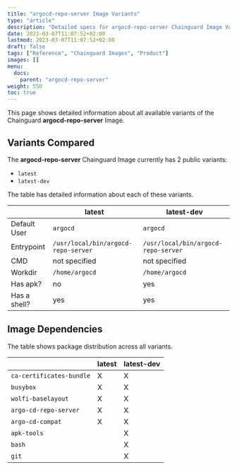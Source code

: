 ```yaml
---
title: "argocd-repo-server Image Variants"
type: "article"
description: "Detailed specs for argocd-repo-server Chainguard Image Variants"
date: 2023-03-07T11:07:52+02:00
lastmod: 2023-03-07T11:07:52+02:00
draft: false
tags: ["Reference", "Chainguard Images", "Product"]
images: []
menu:
  docs:
    parent: "argocd-repo-server"
weight: 550
toc: true
---
```


This page shows detailed information about all available variants of the Chainguard **argocd-repo-server** Image.

## Variants Compared
The **argocd-repo-server** Chainguard Image currently has 2 public variants: 

- `latest`
- `latest-dev`

The table has detailed information about each of these variants.

|              | latest                              | latest-dev                          |
|--------------|-------------------------------------|-------------------------------------|
| Default User | `argocd`                            | `argocd`                            |
| Entrypoint   | `/usr/local/bin/argocd-repo-server` | `/usr/local/bin/argocd-repo-server` |
| CMD          | not specified                       | not specified                       |
| Workdir      | `/home/argocd`                      | `/home/argocd`                      |
| Has apk?     | no                                  | yes                                 |
| Has a shell? | yes                                 | yes                                 |

## Image Dependencies
The table shows package distribution across all variants.

|                          | latest | latest-dev |
|--------------------------|--------|------------|
| `ca-certificates-bundle` | X      | X          |
| `busybox`                | X      | X          |
| `wolfi-baselayout`       | X      | X          |
| `argo-cd-repo-server`    | X      | X          |
| `argo-cd-compat`         | X      | X          |
| `apk-tools`              |        | X          |
| `bash`                   |        | X          |
| `git`                    |        | X          |

